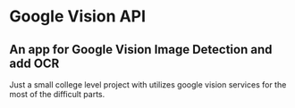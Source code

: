 # Google Vision API 
## An app for Google Vision Image Detection and add OCR 

Just a small college level project with utilizes google vision services for the most of the difficult parts.
